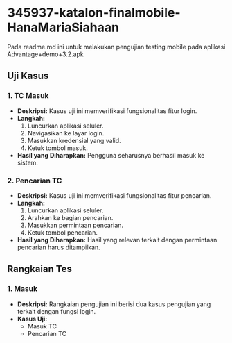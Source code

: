 # 345937-katalon-finalmobile-HanaMariaSiahaan
Pada readme.md ini untuk melakukan pengujian testing mobile pada aplikasi Advantage+demo+3.2.apk

## Uji Kasus

### 1. TC Masuk
- **Deskripsi:** Kasus uji ini memverifikasi fungsionalitas fitur login.
- **Langkah:**
   1. Luncurkan aplikasi seluler.
   2. Navigasikan ke layar login.
   3. Masukkan kredensial yang valid.
   4. Ketuk tombol masuk.
- **Hasil yang Diharapkan:** Pengguna seharusnya berhasil masuk ke sistem.

### 2. Pencarian TC
- **Deskripsi:** Kasus uji ini memverifikasi fungsionalitas fitur pencarian.
- **Langkah:**
   1. Luncurkan aplikasi seluler.
   2. Arahkan ke bagian pencarian.
   3. Masukkan permintaan pencarian.
   4. Ketuk tombol pencarian.
- **Hasil yang Diharapkan:** Hasil yang relevan terkait dengan permintaan pencarian harus ditampilkan.

## Rangkaian Tes

### 1. Masuk
- **Deskripsi:** Rangkaian pengujian ini berisi dua kasus pengujian yang terkait dengan fungsi login.
- **Kasus Uji:**
   - Masuk TC
   - Pencarian TC
